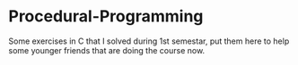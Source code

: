 # Procedural-Programming

Some exercises in C that I solved during 1st semestar, put them here to help some younger friends that are doing the course now.
